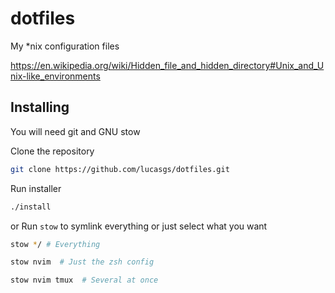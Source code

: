 # dotfiles

My *nix configuration files

https://en.wikipedia.org/wiki/Hidden_file_and_hidden_directory#Unix_and_Unix-like_environments

## Installing

You will need git and GNU stow

Clone the repository

```bash
git clone https://github.com/lucasgs/dotfiles.git
```

Run installer 

```bash
./install
```

or Run `stow` to symlink everything or just select what you want

```bash
stow */ # Everything
```

```bash
stow nvim  # Just the zsh config
```
```bash
stow nvim tmux  # Several at once
```
